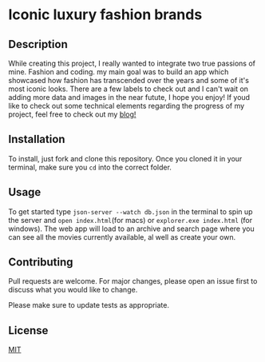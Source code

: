 # Iconic luxury fashion brands

## Description

 While creating this project, I really wanted to integrate two true passions of mine. Fashion and coding. my main goal was to build an app which showcased how fashion has transcended over the years and some of it's most iconic looks. There are a few labels to check out and I can't wait on adding more data and images in the near futute, I hope you enjoy!
If youd like to check out some technical elements regarding the progress of my project, feel free to check out my [blog!](https://medium.com/@christinemkhachen/phase-1-project-how-i-created-my-very-own-api-using-json-server-cfc2b19c9e5b)

## Installation

To install, just fork and clone this repository. Once you cloned it in your terminal, make sure you `cd` into the correct folder.

## Usage

To get started type `json-server --watch db.json` in the terminal to spin up the server and `open index.html`(for macs) or `explorer.exe index.html` (for windows). The web app will load to an archive and search page where you can see all the movies currently available, al well as create your own.

## Contributing

Pull requests are welcome. For major changes, please open an issue first to discuss what you would like to change.

Please make sure to update tests as appropriate.

## License

[MIT](https://choosealicense.com/licenses/mit/)













